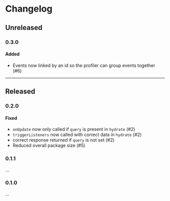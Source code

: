 # Changelog

## Unreleased

### 0.3.0

#### Added

- Events now linked by an id so the profiler can group events together (#6)

---

## Released

### 0.2.0

#### Fixed

- `onUpdate` now only called if `query` is present in `hydrate` (#2)
- `triggerListeners` now called with correct data in `hydrate` (#2)
- correct response returned if `query` is not set (#2)
- Reduced overall package size (#5)

### 0.1.1
...
### 0.1.0
...
